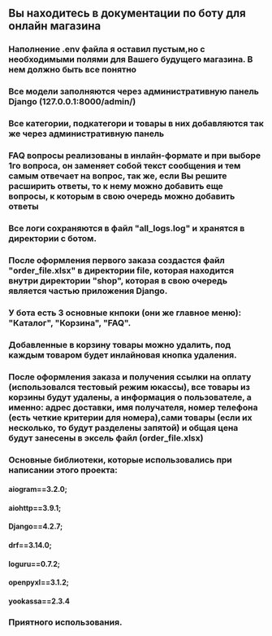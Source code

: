 ## Вы находитесь в документации по боту для онлайн магазина

### Наполнение .env файла я оставил пустым,но с необходимыми полями для Вашего будущего магазина. В нем должно быть все понятно

### Все модели заполняются через административную панель Django (127.0.0.1:8000/admin/)

### Все категории, подкатегори и товары в них добавляются так же через административную панель

### FAQ вопросы реализованы в инлайн-формате и при выборе 1го вопроса, он заменяет собой текст сообщения и тем самым отвечает на вопрос, так же,  если Вы решите расширить ответы, то к нему можно добавить еще вопросы, к которым в свою очередь можно добавить ответы

### Все логи сохраняются в файл "all_logs.log" и хранятся в директории с ботом.

### После оформления первого заказа создастся файл "order_file.xlsx" в директории file, которая находится внутри директории "shop", которая в свою очередь является частью приложения Django.

### У бота есть 3 основные кнпоки (они же главное меню): "Каталог", "Корзина", "FAQ".

### Добавленные в корзину товары можно удалить, под каждым товаром будет инлайновая кнопка удаления.

### После оформления заказа и получения ссылки на оплату (использовался тестовый режим юкассы), все товары из корзины будут удалены, а информация о пользователе, а именно: адрес доставки, имя получателя, номер телефона (есть четкие критерии для номера),сами товары (если их несколько,  то будут разделены запятой) и общая цена будут занесены в эксель файл (order_file.xlsx)

### Основные библиотеки,  которые использовались при написании этого проекта:
#### aiogram==3.2.0;
#### aiohttp==3.9.1;
#### Django==4.2.7;
#### drf==3.14.0;
#### loguru==0.7.2;
#### openpyxl==3.1.2;
#### yookassa==2.3.4 

### Приятного использования.